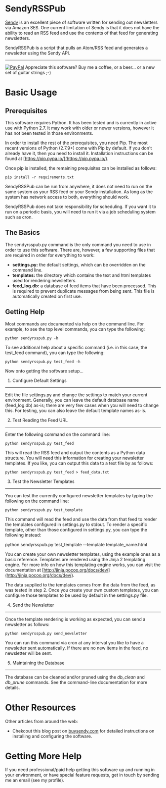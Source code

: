 SendyRSSPub
===========

[Sendy](https://sendy.co/) is an excellent piece of software written for
sending out newsletters via Amazon SES. One current limitation of Sendy is
that it does not have the ability to read an RSS feed and use the contents of
that feed for generating newsletters.

SendyRSSPub is a script that pulls an Atom/RSS feed and generates a newsletter
using the Sendy API.

---

[![PayPal](https://www.paypalobjects.com/en_US/i/btn/btn_donate_SM.gif)](https://www.paypal.com/donate?hosted_button_id=H9N82E7ZCS3DG) 
Appreciate this software? Buy me a coffee, or a beer... or a new set of guitar strings ;-)

Basic Usage
===========

Prerequisites
-------------

This software requires Python. It has been tested and is currently in active
use with Python 2.7. It may work with older or newer versions, however it has
not been tested in those environments.

In order to install the rest of the prerequisites, you need Pip. The most
recent versions of Python (2.7.9+) come with Pip by default. If you don't
already have it, then you need to install it. Installation instructions can
be found at [https://pip.pypa.io/](https://pip.pypa.io/).

Once pip is installed, the remaining prequisites can be installed as follows:

    pip install -r requirements.txt

SendyRSSPub can be run from anywhere, it does not need to run on the same
system as your RSS feed or your Sendy installation. As long as the system has
network access to both, everything should work.

SendyRSSPub does not take responsibility for scheduling. If you want it to
run on a periodic basis, you will need to run it via a job scheduling system
such as cron.

The Basics
----------

The sendyrsspub.py command is the only command you need to use in order to use
this software. There are, however, a few supporting files that are required
in order for everything to work:

- **settings.py:** the default settings, which can be overridden on the
                   command line.
- **templates:**   the directory which contains the text and html templates
                   used for rendering newsletters.
- **feed_log.db:** a database of feed items that have been processed. This
                   is required to prevent duplicate messages from being sent.
                   This file is automatically created on first use.

Getting Help
------------

Most commands are documented via help on the command line. For example, to
see the top level commands, you can type the following:

    python sendyrsspub.py -h

To see additional help about a specific command (i.e. in this case, the
test_feed command), you can type the following:

    python sendyrsspub.py test_feed -h

Now onto getting the software setup...

1. Configure Default Settings
-----------------------------

Edit the file settings.py and change the settings to match your current
environment. Generally, you can leave the default database name (feed_log.db)
as-is; there are very few cases when you will need to change this. For
testing, you can also leave the default template names as-is.

2. Test Reading the Feed URL
----------------------------

Enter the following command on the command line:

    python sendyrsspub.py test_feed

This will read the RSS feed and output the contents as a Python data structure.
You will need this information for creating your newsletter templates. If you
like, you can output this data to a text file by as follows:

    python sendyrsspub.py test_feed > feed_data.txt

3. Test the Newsletter Templates
--------------------------------

You can test the currently configured newsletter templates by typing the
following on the command line:

    python sendyrsspub.py test_template

This command will read the feed and use the data from that feed to render the
templates configured in settings.py to stdout. To render a specific template,
other than those configured in settings.py, you can type the following instead:

   python sendyrsspub.py test_template --template template_name.html

You can create your own newsletter templates, using the example ones as
a basic reference. Templates are rendered using the Jinja 2 templating engine.
For more info on how this templating engine works, you can visit the
documentation at [http://jinja.pocoo.org/docs/dev/](http://jinja.pocoo.org/docs/dev/).

The data supplied to the templates comes from the data from the feed, as was
tested in step 2. Once you create your own custom templates, you can configure
those templates to be used by default in the settings.py file.

4. Send the Newsletter
----------------------

Once the template rendering is working as expected, you can send a newsletter
as follows:

    python sendyrsspub.py send_newsletter

You can run this command via cron at any interval you like to have a
newsletter sent automatically. If there are no new items in the feed, no
newsletter will be sent.

5. Maintaining the Database
---------------------------

The database can be cleaned and/or pruned using the *db_clean* and *db_prune*
commands. See the command-line documentation for more details.

Other Resources
===============

Other articles from around the web:

- Chekcout this blog post on [buysendy.com](http://buysendy.com/rss-sendy) for
    detailed instructions on installing and configuring the software.

Getting More Help
=================

If you need professional/paid help getting this software up and running in your environment, or have special feature requests, get in touch by sending me an email (see my profile).
